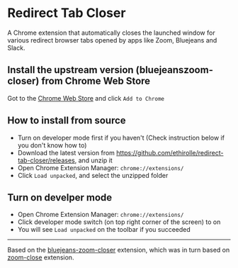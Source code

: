 # Redirect Tab Closer

A Chrome extension that automatically closes the launched window for various redirect browser tabs opened by apps like Zoom, Bluejeans and Slack.

## Install the upstream version (bluejeanszoom-closer) from Chrome Web Store

Got to the [Chrome Web Store](https://chrome.google.com/webstore/detail/bluejeanszoom-closer/jnpjcapbahjpooibdheccijcjalacdno) and click `Add to Chrome`

## How to install from source

* Turn on developer mode first if you haven't (Check instruction below if you don't know how to)
* Download the latest version from https://github.com/ethirolle/redirect-tab-closer/releases, and unzip it
* Open Chrome Extension Manager: `chrome://extensions/`
* Click `Load unpacked`, and select the unzipped folder

## Turn on develper mode

* Open Chrome Extension Manager: `chrome://extensions/`
* Click developer mode switch (on top right corner of the screen) to on
* You will see `Load unpacked` on the toolbar if you succeeded

---

Based on the [bluejeans-zoom-closer](https://github.com/edgar/bluejeans-zoom-closer) extension, which was in turn based on [zoom-close](https://github.com/seanstar12/zoom-close) extension.
